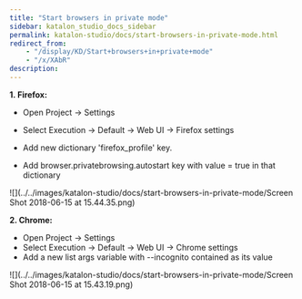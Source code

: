 ```yaml
---
title: "Start browsers in private mode" 
sidebar: katalon_studio_docs_sidebar
permalink: katalon-studio/docs/start-browsers-in-private-mode.html 
redirect_from:
    - "/display/KD/Start+browsers+in+private+mode"
    - "/x/XAbR"
description: 
---
```

**1. Firefox:**

*   Open Project -> Settings  
    
*   Select Execution -> Default -> Web UI -> Firefox settings
*   Add new dictionary 'firefox_profile' key.
*   Add browser.privatebrowsing.autostart key with value = true in that dictionary

![](../../images/katalon-studio/docs/start-browsers-in-private-mode/Screen Shot 2018-06-15 at 15.44.35.png)  

**2\. Chrome:**

*   Open Project -> Settings
*   Select Execution -> Default -> Web UI -> Chrome settings
*   Add a new list args variable with --incognito contained as its value

![](../../images/katalon-studio/docs/start-browsers-in-private-mode/Screen Shot 2018-06-15 at 15.43.19.png)